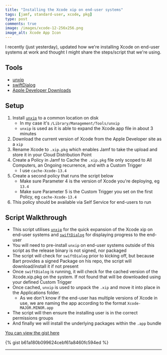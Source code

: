 ```yaml
---
title: "Installing the Xcode xip on end-user systems"
tags: [jamf, standard-user, xcode, pkg]
type: post
comments: true
image: /images/xcode-12-256x256.png
image_alt: Xcode App Icon
---
```


I recently (just yesterday), updated how we're installing Xcode on end-user systems at work and thought I might share the steps/script that we're using.

## Tools
- [unxip][1]
- [swiftDialog][2]
- [Apple Developer Downloads][4]

## Setup
1. Install [`unxip`][1] to a common location on disk
    - In my case it's `/Library/Management/Tools/unxip`
    - `unxip` is used as it is able to expand the Xcode.app file in about 3 minutes
2. Download the current version of Xcode from the Apple Developer site as a `xip`
3. Rename Xcode to `.xip.pkg` which enables Jamf to take the upload and store it in your Cloud Distribution Point
4. Create a Policy in Jamf to Cache the `.xip.pkg` file only scoped to All Computers, an Ongoing recurrence, and with a Custom Trigger
    - I use `cache-Xcode-13.4`
5. Create a second policy that runs the script below
    - Make sure Parameter 4 is the version of Xcode you're deploying, eg `13.4`
    - Make sure Parameter 5 is the Custom Trigger you set on the first Policy, eg `cache-Xcode-13.4`
6. This policy should be available via Self Service for end-users to run

## Script Walkthrough
- This script utilises [`unxip`][1] for the quick expansion of the Xcode xip on end-user systems and [`swiftDialog`][2] for displaying progress to the end-user
- You will need to pre-install `unxip` on end-user systems outside of this script as the release binary is not signed, nor packaged
- The script will check for `swiftDialog` prior to kicking off, but because Bart provides a signed Package on his repo, the script will download/install it if not present
- Once `swiftDialog` is running, it will check for the cached version of the Xcode.xip.pkg on the system. If not found that will be downloaded using your defined Custom Trigger
- Once cached, `unxip` is used to unpack the `.xip` and move it into place in the Applications folder.
    - As we don't know if the end-user has multiple versions of Xcode in use, we are naming the app according to the format `Xcode-MAJOR.MINOR.app`
- The script will then ensure the installing user is in the correct permissions groups
- And finally we will install the underlying packages within the `.app` bundle

[You can view the gist here][3]

{% gist b61a180b099624cebf61a8460fc594ed %}

---

[1]:    https://github.com/saagarjha/unxip
[2]:    https://github.com/bartreardon/swiftDialog
[3]:    https://gist.github.com/smithjw/b61a180b099624cebf61a8460fc594ed
[4]:    https://developer.apple.com/download/applications/
